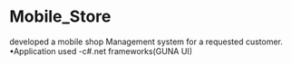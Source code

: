 # Mobile_Store
developed a mobile shop Management system for a requested customer. •Application used -c#.net frameworks(GUNA UI)
